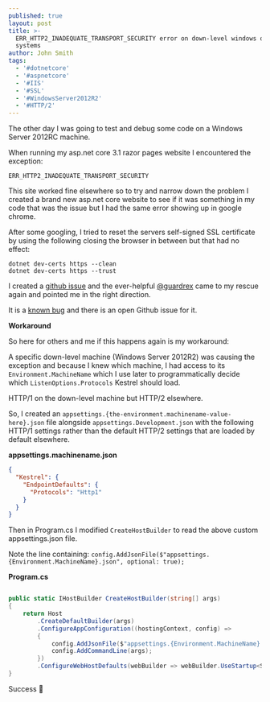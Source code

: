 ```yaml
---
published: true
layout: post
title: >-
  ERR_HTTP2_INADEQUATE_TRANSPORT_SECURITY error on down-level windows operating
  systems
author: John Smith
tags:
  - '#dotnetcore'
  - '#aspnetcore'
  - '#IIS'
  - '#SSL'
  - '#WindowsServer2012R2'
  - '#HTTP/2'
---
```


The other day I was going to test and debug some code on a Windows Server 2012RC machine.

When running my asp.net core 3.1 razor pages website I encountered the exception:

`ERR_HTTP2_INADEQUATE_TRANSPORT_SECURITY`

This site worked fine elsewhere so to try and narrow down the problem I created a brand new asp.net core website to see if it was something in my code that was the issue but I had the same error showing up in google chrome.

After some googling, I tried to reset the servers self-signed SSL certificate by using the following closing the browser in between but that had no effect:

```shell
dotnet dev-certs https --clean
dotnet dev-certs https --trust
```

I created a [github issue](https://github.com/aspnet/AspNetCore.Docs/issues/16434) and the ever-helpful [@guardrex](https://github.com/guardrex) came to my rescue again and pointed me in the right direction.

It is a [known bug](https://github.com/dotnet/aspnetcore/issues/16811) and there is an open Github issue for it.

**Workaround**

So here for others and me if this happens again is my workaround:

A specific down-level machine (Windows Server 2012R2) was causing the exception and because I knew which machine, I had access to its `Environment.MachineName` which I use later to programmatically decide which `ListenOptions.Protocols` Kestrel should load.

HTTP/1 on the down-level machine but HTTP/2 elsewhere.

So, I created an `appsettings.{the-environment.machinename-value-here}.json` file alongside `appsettings.Development.json` with the following HTTP/1 settings rather than the default HTTP/2 settings that are loaded by default elsewhere.

**appsettings.machinename.json**

```json
{
  "Kestrel": {
    "EndpointDefaults": {
      "Protocols": "Http1"
    }
  }
}
```

Then in Program.cs I modified `CreateHostBuilder` to read the above custom appsettings.json file.

Note the line containing: `config.AddJsonFile($"appsettings.{Environment.MachineName}.json", optional: true);`


**Program.cs**

```cs

public static IHostBuilder CreateHostBuilder(string[] args)
{
    return Host
        .CreateDefaultBuilder(args)
        .ConfigureAppConfiguration((hostingContext, config) =>
        {
            config.AddJsonFile($"appsettings.{Environment.MachineName}.json", optional: true);
            config.AddCommandLine(args);
        })
        .ConfigureWebHostDefaults(webBuilder => webBuilder.UseStartup<Startup>());
}

```

Success 🎉
